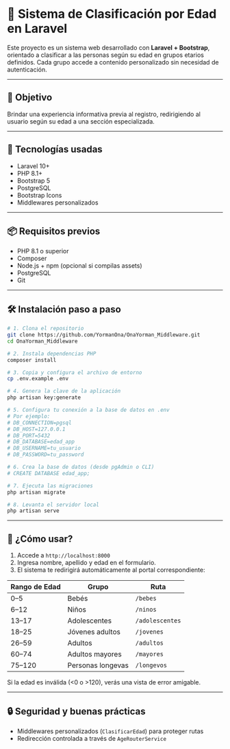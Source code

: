 # 🎯 Sistema de Clasificación por Edad en Laravel

Este proyecto es un sistema web desarrollado con **Laravel + Bootstrap**, orientado a clasificar a las personas según su edad en grupos etarios definidos. Cada grupo accede a contenido personalizado sin necesidad de autenticación.

---

## 🧠 Objetivo

Brindar una experiencia informativa previa al registro, redirigiendo al usuario según su edad a una sección especializada.

---

## 🚀 Tecnologías usadas

- Laravel 10+
- PHP 8.1+
- Bootstrap 5
- PostgreSQL
- Bootstrap Icons
- Middlewares personalizados

---

## 📦 Requisitos previos

- PHP 8.1 o superior
- Composer
- Node.js + npm (opcional si compilas assets)
- PostgreSQL
- Git

---

## 🛠️ Instalación paso a paso

```bash
# 1. Clona el repositorio
git clone https://github.com/YormanOna/OnaYorman_Middleware.git
cd OnaYorman_Middleware

# 2. Instala dependencias PHP
composer install

# 3. Copia y configura el archivo de entorno
cp .env.example .env

# 4. Genera la clave de la aplicación
php artisan key:generate

# 5. Configura tu conexión a la base de datos en .env
# Por ejemplo:
# DB_CONNECTION=pgsql
# DB_HOST=127.0.0.1
# DB_PORT=5432
# DB_DATABASE=edad_app
# DB_USERNAME=tu_usuario
# DB_PASSWORD=tu_password

# 6. Crea la base de datos (desde pgAdmin o CLI)
# CREATE DATABASE edad_app;

# 7. Ejecuta las migraciones
php artisan migrate

# 8. Levanta el servidor local
php artisan serve
```

---

## 🧪 ¿Cómo usar?

1. Accede a `http://localhost:8000`
2. Ingresa nombre, apellido y edad en el formulario.
3. El sistema te redirigirá automáticamente al portal correspondiente:

| Rango de Edad | Grupo             | Ruta          |
|---------------|-------------------|---------------|
| 0–5           | Bebés             | `/bebes`      |
| 6–12          | Niños             | `/ninos`      |
| 13–17         | Adolescentes      | `/adolescentes` |
| 18–25         | Jóvenes adultos   | `/jovenes`    |
| 26–59         | Adultos           | `/adultos`    |
| 60–74         | Adultos mayores   | `/mayores`    |
| 75–120        | Personas longevas | `/longevos`   |

Si la edad es inválida (<0 o >120), verás una vista de error amigable.

---

## 🔒 Seguridad y buenas prácticas

- Middlewares personalizados (`ClasificarEdad`) para proteger rutas
- Redirección controlada a través de `AgeRouterService`
